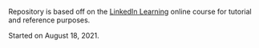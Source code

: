 Repository is based off on the [LinkedIn Learning](https://www.linkedin.com/learning/advanced-express/tackle-any-project-with-express) online course for tutorial and reference purposes.

Started on August 18, 2021.
